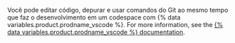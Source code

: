 Você pode editar código, depurar e usar comandos do Git ao mesmo tempo que faz o desenvolvimento em um codespace com {% data variables.product.prodname_vscode %}. For more information, see the [{% data variables.product.prodname_vscode %} documentation](https://code.visualstudio.com/docs).

